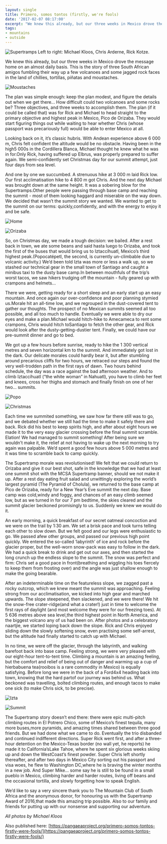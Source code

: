```yaml
---
layout: single
title: Primero, somos tontos (firstly, we're fools)
date: '2017-02-07 08:17:00'
excerpt: "We knew this already, but our three weeks in Mexico drove the message home on an almost daily basis. This is the story of three South African amigos fumbling their way up a few volcanoes and some jagged rock faces in the land of chillies, tortillas, piñatas and moustaches."
tags:
- mountains
- outside
---
```


![Supertramps][mex1]
Left to right: Michael Kloos, Chris Arderne, Rick Kotze.

We knew this already, but our three weeks in Mexico drove the message home on an almost daily basis. This is the story of three South African amigos fumbling their way up a few volcanoes and some jagged rock faces in the land of chillies, tortillas, piñatas and moustaches.

![Moustaches][mex2]

The plan was simple enough: keep the plan modest, and figure the details out when we get there... How difficult could two volcanoes and some rocks be? Three objectives, and three weeks to accomplish them. The plan (if it could be called that) was for Rick and Michael to head straight to the primary objective and highest peak in Mexico, Pico de Orizaba. They would start figuring things out while waiting to hear whether Chris (whose passport was precariously full) would be able to enter Mexico at all.

Looking back on it, it’s classic hubris. With Andean experience above 6 000 m, Chris felt confident the altitude would be no obstacle. Having been in the high5 000s in the Cordillera Blanca, Michael thought he knew what he was in for.Only Rick, having suffered up Elbrus, was properly prepared to suffer again. We semi-confidently set Christmas day for our summit attempt, just four days from sea level.

And one by one we succumbed. A strenuous hike at 3 000 m laid Rick low. Our first acclimatisation hike to 4 800 m got Chris. And the next day Michael was brought down at the same height. It was a sobering blow for the Supertramps.Other people were passing through base camp and reaching the summit - most of them looking haggard and miserable on the way down. We decided that wasn’t the summit story we wanted. We wanted to get to the summit on our terms: quickly,confidently, and with the energy to enjoy it and be safe.

![Home][mex3]

![Orizaba][mex4]

So, on Christmas day, we made a tough decision: we bailed. After a rest back in town, we ate some beans and said hasta luego to Orizaba, and took the first of the buses that would bring us to Iztaccíhuatl, Mexico’s third highest peak.(Popocatépetl, the second, is currently un-climbable due to volcanic activity.) We’d been told Izta was more or less a walk up, so we stashed our technical gear in the small town of Santiago and caught a minibus taxi to the dusty base camp.In between mouthfuls of the trip’s worst tacos, we saw hikers trudging off the mountain - fully geared up with crampons and helmets...

There we were, getting ready for a short sleep and an early start up an easy mountain. And once again our over-confidence and poor planning stymied us.Morale hit an all-time low, and we regrouped in the dust-covered tent to gather our thoughts. The prospect of no Mexican summits seemed all too possible, and all too much to handle. Eventually we were able to dry our eyes and make a plan.Michael would hitch-hike to Amecameca to rent some crampons, Chris would hitch toSantiago to fetch the other gear, and Rick would look after the dusty-getting-dustier tent. Finally, we could have our pre-summit dinner and go to bed.

We got up a few hours before sunrise, ready to hike the 1 300 vertical metres and seven horizontal km to the summit. And immediately got lost in the dark. Our delicate morales could hardly bear it, but after stumbling around precarious cliffs for two hours, we retraced our steps and found the very well-trodden path in the first rays of dawn. Two hours behind schedule, the day was a race against the bad afternoon weather. And to climb Iztaccíhuatl (“the white woman” in Nahuatl), you have to climb her feet and knees, cross her thighs and stomach and finally finish on one of her two... summits.

![Popo][mex5]

![Christmas][mex6]

Each time we summited something, we saw how far there still was to go, and we debated whether we still had the time to make it safely there and back. Rick did his best to keep spirits high, and after about eight hours we made it to the very easy glacier crossing before the final summit scramble. Elation! We had managed to summit something! After being sure we wouldn’t make it, the relief at not having to wake up the next morning to try again was palpable. We’d spent a good few hours above 5 000 metres and it was time to scramble back to camp quickly.

The Supertramp morale was revolutionised! We felt that we could return to Orizaba and give it our best shot, safe in the knowledge that we had at least one summit shot with the MCSA Supertramp banner, should we not make it up. After a rest day eating fruit salad and unwittingly exploring the world’s largest pyramid (The Pyramid of Cholula), we returned to the base camp at Pico de Orizaba, ready for a New Year’s Eve summit the next day. Base camp was cold,windy and foggy, and chances of an easy climb seemed low, but as we turned in for our 7 pm bedtime, the skies cleared and the summit glacier beckoned promisingly to us. Suddenly we knew we would do it.

An early morning, a quick breakfast of our secret oatmeal concoction and we were on the trail by 1:30 am. We set a brisk pace and took turns telling each other to slow down. But we felt good and our legs were enthusiastic to go. We passed afew other groups, and passed our previous high point quickly. We entered the so-called ‘labyrinth’ of ice and rock before the glacier proper, but the well-worn snow-pack was easy to follow in the dark. We had a quick break to drink and get out our axes, and then started the long crunch up the endless slope to the summit. The snow was perfect and firm: Chris set a good pace in front(breathing and wiggling his toes fiercely to keep them from frosting over) and the angle was just shallow enough to make the going bearable.

After an indeterminable time on the featureless slope, we zagged past a rocky outcrop, which we knew meant the summit was approaching. Feeling strong from our acclimatisation, we kicked into high gear and marched upwards. The slope steepened, then slackened, and we were there! We hit the snow-free crater-ridge(and what a crater!) just in time to welcome the first rays of daylight (and most welcome they were for our freezing toes). At 5 636 metres above sea level,the third highest point in North America, and the biggest volcano any of us had been on. After photos and a celebratory naartjie, we started loping back down the slope. Rick and Chris enjoyed sliding down the slowly softening snow, even practising some self-arrest, but the altitude had finally started to catch up with Michael.

In no time, we were off the glacier, through the labyrinth, and walking barefoot back into base camp. Feeling strong, we were very pleased with our eight-hour tent-to-tent time. Climbing a mountain is an amazing feeling, but the comfort and relief of being out of danger and warming up a cup of hierbabuena tea(rooibos is a rare commodity in Mexico) is equally satisfying. Before long we were in the back of a Ford4x4 heading back into town, knowing that the hard partof our journey was behind us. What beckoned was travelling, bolted climbing routes, and enough tacos to make one sick (to make Chris sick, to be precise).

![Izta][mex7]

![Summit][mex8]

The Supertramp story doesn’t end there: there were epic multi-pitch climbing routes in El Potrero Chico, some of Mexico’s finest tequila, many more buses,more pyramids, and amazing times shared between three good friends. But we had done what we came to do. Eventually the trio disbanded and continued indifferent directions. Super Rick went first, and after a three-hour detention on the Mexico-Texas border (no wall yet, he reports) he made it to California’sLake Tahoe, where he spent six glorious weeks skiing up and down the WestCoast’s finest powder. Super Chris left shortly thereafter, and after two days in Mexico City sorting out his passport and visa woes, he flew to Washington DC,where he is braving the winter months in a new job. And Super Mike... some say he is still to be found in a small pueblo in Mexico, climbing harder and harder routes, living off beans and the occasional tortilla, and slowly forgetting how to speak English.

We’d like to say a very sincere thank you to The Mountain Club of South Africa and the anonymous donor, for honouring us with the Supertramp Award of 2016,that made this amazing trip possible. Also to our family and friends for putting up with our nonsense and supporting our adventure.

*All photos by Michael Kloos*

Also published here: 
[https://pangaeaproject.org/primero-somos-tontos-firstly-were-fools/](https://pangaeaproject.org/primero-somos-tontos-firstly-were-fools/)

[mex1]: /assets/images/2017/mex1.jpg
[mex2]: /assets/images/2017/mex2.jpg
[mex3]: /assets/images/2017/mex3.jpg
[mex4]: /assets/images/2017/mex4.jpg
[mex5]: /assets/images/2017/mex5.jpg
[mex6]: /assets/images/2017/mex6.jpg
[mex7]: /assets/images/2017/mex7.jpg
[mex8]: /assets/images/2017/mex8.jpg